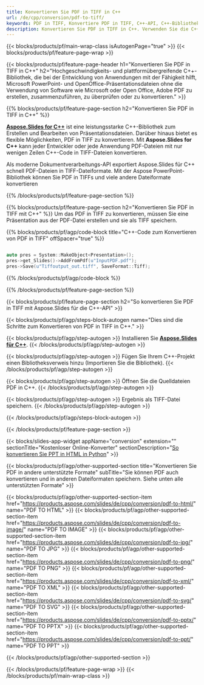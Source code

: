 ```yaml
---
title: Konvertieren Sie PDF in TIFF in C++
url: /de/cpp/conversion/pdf-to-tiff/
keywords: PDF in TIFF, Konvertiere PDF in TIFF, C++-API, C++-Bibliothek, PDF, TIFF
description: Konvertieren Sie PDF in TIFF in C++. Verwenden Sie die C++-Bibliotheks-API, um PDF-Dateien in TIFFs zu konvertieren
---
```


{{< blocks/products/pf/main-wrap-class isAutogenPage="true" >}}
{{< blocks/products/pf/feature-page-wrap >}}

{{< blocks/products/pf/feature-page-header h1="Konvertieren Sie PDF in TIFF in C++" h2="Hochgeschwindigkeits- und plattformübergreifende C++-Bibliothek, die bei der Entwicklung von Anwendungen mit der Fähigkeit hilft, Microsoft PowerPoint- und OpenOffice-Präsentationsdateien ohne die Verwendung von Software wie Microsoft oder Open Office, Adobe PDF zu erstellen, zusammenzuführen, zu überprüfen oder zu konvertieren." >}}

{{% blocks/products/pf/feature-page-section h2="Konvertieren Sie PDF in TIFF in C++" %}}

[**Aspose.Slides for C++**](https://products.aspose.com/slides/de/cpp/) ist eine leistungsstarke C++-Bibliothek zum Erstellen und Bearbeiten von Präsentationsdateien. Darüber hinaus bietet es flexible Möglichkeiten, PDF in TIFF zu konvertieren. Mit **Aspose.Slides for C++** kann jeder Entwickler oder jede Anwendung PDF-Dateien mit nur wenigen Zeilen C++-Code in TIFF-Dateien konvertieren.

Als moderne Dokumentverarbeitungs-API exportiert Aspose.Slides für C++ schnell PDF-Dateien in TIFF-Dateiformate. Mit der Aspose PowerPoint-Bibliothek können Sie PDF in TIFFs und viele andere Dateiformate konvertieren

{{% /blocks/products/pf/feature-page-section %}}

{{% blocks/products/pf/feature-page-section  h2="Konvertieren Sie PDF in TIFF mit C++" %}}
Um das PDF in TIFF zu konvertieren, müssen Sie eine Präsentation aus der PDF-Datei erstellen und sie als TIFF speichern.

{{% blocks/products/pf/agp/code-block title="C++-Code zum Konvertieren von PDF in TIFF" offSpacer="true" %}}

```cpp

auto pres = System::MakeObject<Presentation>();
pres->get_Slides()->AddFromPdf(u"InputPDF.pdf");
pres->Save(u"Tiffoutput_out.tiff", SaveFormat::Tiff);

```


{{% /blocks/products/pf/agp/code-block %}}

{{% /blocks/products/pf/feature-page-section %}}

{{< blocks/products/pf/feature-page-section  h2="So konvertieren Sie PDF in TIFF mit Aspose.Slides für die C++-API" >}}

{{< blocks/products/pf/agp/steps-block-autogen name="Dies sind die Schritte zum Konvertieren von PDF in TIFF in C++." >}}

{{< blocks/products/pf/agp/step-autogen >}}
Installieren Sie [**Aspose.Slides für C++**](https://products.aspose.com/slides/de/cpp/).
{{< /blocks/products/pf/agp/step-autogen >}}

{{< blocks/products/pf/agp/step-autogen >}}
Fügen Sie Ihrem C++-Projekt einen Bibliotheksverweis hinzu (Importieren Sie die Bibliothek).
{{< /blocks/products/pf/agp/step-autogen >}}

{{< blocks/products/pf/agp/step-autogen >}}
Öffnen Sie die Quelldateien PDF in C++.
{{< /blocks/products/pf/agp/step-autogen >}}

{{< blocks/products/pf/agp/step-autogen >}}
Ergebnis als TIFF-Datei speichern.
{{< /blocks/products/pf/agp/step-autogen >}}

{{< /blocks/products/pf/agp/steps-block-autogen >}}

{{< /blocks/products/pf/feature-page-section >}}

{{< blocks/slides-app-widget  appName="conversion" extension="" sectionTitle="Kostenloser Online-Konverter" sectionDescription="[So konvertieren Sie PPT in HTML in Python](https://products.aspose.com/slides/de/python-net/conversion/ppt-to-html/)" >}}

{{< blocks/products/pf/agp/other-supported-section title="Konvertieren Sie PDF in andere unterstützte Formate" subTitle="Sie können PDF auch konvertieren und in anderen Dateiformaten speichern. Siehe unten alle unterstützten Formate" >}}

{{< blocks/products/pf/agp/other-supported-section-item href="https://products.aspose.com/slides/de/cpp/conversion/pdf-to-html/" name="PDF TO HTML" >}}
{{< blocks/products/pf/agp/other-supported-section-item href="https://products.aspose.com/slides/de/cpp/conversion/pdf-to-image/" name="PDF TO IMAGE" >}}
{{< blocks/products/pf/agp/other-supported-section-item href="https://products.aspose.com/slides/de/cpp/conversion/pdf-to-jpg/" name="PDF TO JPG" >}}
{{< blocks/products/pf/agp/other-supported-section-item href="https://products.aspose.com/slides/de/cpp/conversion/pdf-to-png/" name="PDF TO PNG" >}}
{{< blocks/products/pf/agp/other-supported-section-item href="https://products.aspose.com/slides/de/cpp/conversion/pdf-to-xml/" name="PDF TO XML" >}}
{{< blocks/products/pf/agp/other-supported-section-item href="https://products.aspose.com/slides/de/cpp/conversion/pdf-to-svg/" name="PDF TO SVG" >}}
{{< blocks/products/pf/agp/other-supported-section-item href="https://products.aspose.com/slides/de/cpp/conversion/pdf-to-pptx/" name="PDF TO PPTX" >}}
{{< blocks/products/pf/agp/other-supported-section-item href="https://products.aspose.com/slides/de/cpp/conversion/pdf-to-ppt/" name="PDF TO PPT" >}}


{{< /blocks/products/pf/agp/other-supported-section >}}

{{< /blocks/products/pf/feature-page-wrap >}}
{{< /blocks/products/pf/main-wrap-class >}}